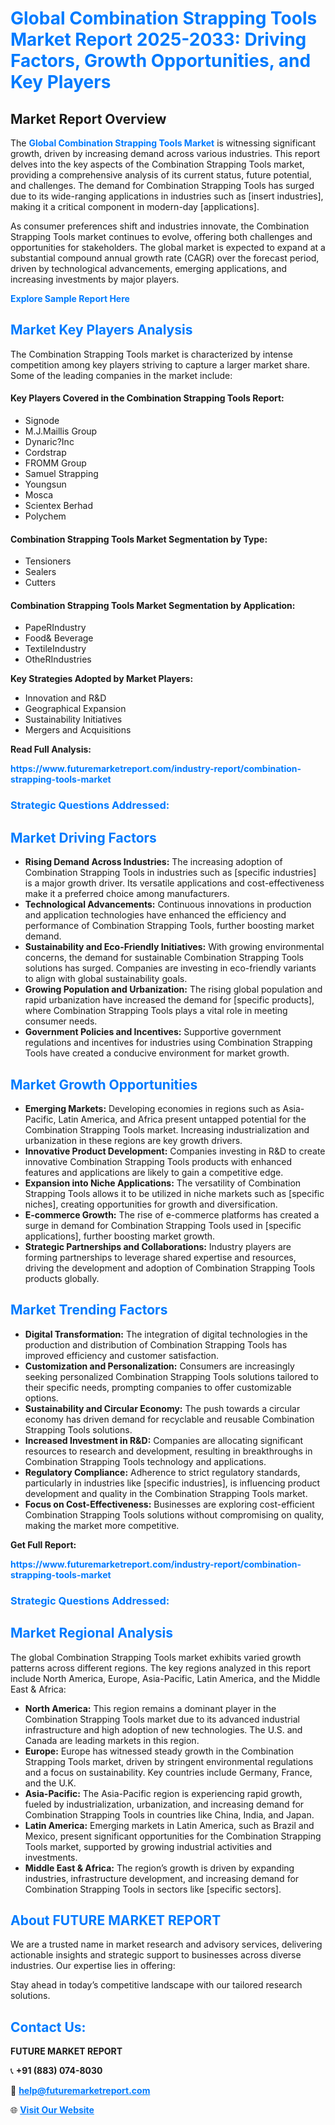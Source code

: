 <h1 style="color: #007BFF;">Global Combination Strapping Tools Market Report 2025-2033: Driving Factors, Growth Opportunities, and Key Players</h1>

<section id="overview">
<h2>Market Report Overview</h2>
<p>The <a href="https://www.futuremarketreport.com/industry-report/combination-strapping-tools-market" style="color: #007BFF; text-decoration: none;"><strong>Global Combination Strapping Tools Market</strong></a> is witnessing significant growth, driven by increasing demand across various industries. This report delves into the key aspects of the Combination Strapping Tools market, providing a comprehensive analysis of its current status, future potential, and challenges. The demand for Combination Strapping Tools has surged due to its wide-ranging applications in industries such as [insert industries], making it a critical component in modern-day [applications].</p>
<p>As consumer preferences shift and industries innovate, the Combination Strapping Tools market continues to evolve, offering both challenges and opportunities for stakeholders. The global market is expected to expand at a substantial compound annual growth rate (CAGR) over the forecast period, driven by technological advancements, emerging applications, and increasing investments by major players.</p>
</section>

<section id="overview">
<p><a href="https://www.futuremarketreport.com/request-sample/reportId=42813" style="color: #007BFF; text-decoration: none;"><strong>Explore Sample Report Here</strong></a></p>
</section>

<section id="key-players">
<h2 style="color: #007BFF;">Market Key Players Analysis</h2>
<p>The Combination Strapping Tools market is characterized by intense competition among key players striving to capture a larger market share. Some of the leading companies in the market include:</p>
<h4>Key Players Covered in the Combination Strapping Tools Report:</h4>
<ul><li>Signode</li><li>M.J.Maillis Group</li><li>Dynaric?Inc</li><li>Cordstrap</li><li>FROMM Group</li><li>Samuel Strapping</li><li>Youngsun</li><li>Mosca</li><li>Scientex Berhad</li><li>Polychem</li></ul>
<h4>Combination Strapping Tools Market Segmentation by Type:</h4>
<ul><li>Tensioners</li><li>Sealers</li><li>Cutters</li></ul>

<h4>Combination Strapping Tools Market Segmentation by Application:</h4>
<ul><li>PapeRIndustry</li><li>Food&amp; Beverage</li><li>TextileIndustry</li><li>OtheRIndustries</li></ul>
<p><strong>Key Strategies Adopted by Market Players:</strong></p>
<ul>
<li>Innovation and R&D</li>
<li>Geographical Expansion</li>
<li>Sustainability Initiatives</li>
<li>Mergers and Acquisitions</li>
</ul>
</section>

<section>
<p><strong>Read Full Analysis: </strong></p><a href="https://www.futuremarketreport.com/industry-report/combination-strapping-tools-market" style="color: #007BFF; text-decoration: none;"><strong>https://www.futuremarketreport.com/industry-report/combination-strapping-tools-market</strong></a>
<h3 style="color: #007BFF;">Strategic Questions Addressed:</h3>
</section>

<section id="driving-factors">
<h2 style="color: #007BFF;">Market Driving Factors</h2>
<ul>
<li><strong>Rising Demand Across Industries:</strong> The increasing adoption of Combination Strapping Tools in industries such as [specific industries] is a major growth driver. Its versatile applications and cost-effectiveness make it a preferred choice among manufacturers.</li>
<li><strong>Technological Advancements:</strong> Continuous innovations in production and application technologies have enhanced the efficiency and performance of Combination Strapping Tools, further boosting market demand.</li>
<li><strong>Sustainability and Eco-Friendly Initiatives:</strong> With growing environmental concerns, the demand for sustainable Combination Strapping Tools solutions has surged. Companies are investing in eco-friendly variants to align with global sustainability goals.</li>
<li><strong>Growing Population and Urbanization:</strong> The rising global population and rapid urbanization have increased the demand for [specific products], where Combination Strapping Tools plays a vital role in meeting consumer needs.</li>
<li><strong>Government Policies and Incentives:</strong> Supportive government regulations and incentives for industries using Combination Strapping Tools have created a conducive environment for market growth.</li>
</ul>
</section>

<section id="growth-opportunities">
<h2 style="color: #007BFF;">Market Growth Opportunities</h2>
<ul>
<li><strong>Emerging Markets:</strong> Developing economies in regions such as Asia-Pacific, Latin America, and Africa present untapped potential for the Combination Strapping Tools market. Increasing industrialization and urbanization in these regions are key growth drivers.</li>
<li><strong>Innovative Product Development:</strong> Companies investing in R&D to create innovative Combination Strapping Tools products with enhanced features and applications are likely to gain a competitive edge.</li>
<li><strong>Expansion into Niche Applications:</strong> The versatility of Combination Strapping Tools allows it to be utilized in niche markets such as [specific niches], creating opportunities for growth and diversification.</li>
<li><strong>E-commerce Growth:</strong> The rise of e-commerce platforms has created a surge in demand for Combination Strapping Tools used in [specific applications], further boosting market growth.</li>
<li><strong>Strategic Partnerships and Collaborations:</strong> Industry players are forming partnerships to leverage shared expertise and resources, driving the development and adoption of Combination Strapping Tools products globally.</li>
</ul>
</section>

<section id="trending-factors">
<h2 style="color: #007BFF;">Market Trending Factors</h2>
<ul>
<li><strong>Digital Transformation:</strong> The integration of digital technologies in the production and distribution of Combination Strapping Tools has improved efficiency and customer satisfaction.</li>
<li><strong>Customization and Personalization:</strong> Consumers are increasingly seeking personalized Combination Strapping Tools solutions tailored to their specific needs, prompting companies to offer customizable options.</li>
<li><strong>Sustainability and Circular Economy:</strong> The push towards a circular economy has driven demand for recyclable and reusable Combination Strapping Tools solutions.</li>
<li><strong>Increased Investment in R&D:</strong> Companies are allocating significant resources to research and development, resulting in breakthroughs in Combination Strapping Tools technology and applications.</li>
<li><strong>Regulatory Compliance:</strong> Adherence to strict regulatory standards, particularly in industries like [specific industries], is influencing product development and quality in the Combination Strapping Tools market.</li>
<li><strong>Focus on Cost-Effectiveness:</strong> Businesses are exploring cost-efficient Combination Strapping Tools solutions without compromising on quality, making the market more competitive.</li>
</ul>
</section>

<section>
<p><strong>Get Full Report: </strong></p><a href="https://www.futuremarketreport.com/industry-report/combination-strapping-tools-market" style="color: #007BFF; text-decoration: none;"><strong>https://www.futuremarketreport.com/industry-report/combination-strapping-tools-market</strong></a>
<h3 style="color: #007BFF;">Strategic Questions Addressed:</h3>
</section>


<section id="regional-analysis">
<h2 style="color: #007BFF;">Market Regional Analysis</h2>
<p>The global Combination Strapping Tools market exhibits varied growth patterns across different regions. The key regions analyzed in this report include North America, Europe, Asia-Pacific, Latin America, and the Middle East & Africa:</p>
<ul>
<li><strong>North America:</strong> This region remains a dominant player in the Combination Strapping Tools market due to its advanced industrial infrastructure and high adoption of new technologies. The U.S. and Canada are leading markets in this region.</li>
<li><strong>Europe:</strong> Europe has witnessed steady growth in the Combination Strapping Tools market, driven by stringent environmental regulations and a focus on sustainability. Key countries include Germany, France, and the U.K.</li>
<li><strong>Asia-Pacific:</strong> The Asia-Pacific region is experiencing rapid growth, fueled by industrialization, urbanization, and increasing demand for Combination Strapping Tools in countries like China, India, and Japan.</li>
<li><strong>Latin America:</strong> Emerging markets in Latin America, such as Brazil and Mexico, present significant opportunities for the Combination Strapping Tools market, supported by growing industrial activities and investments.</li>
<li><strong>Middle East & Africa:</strong> The region’s growth is driven by expanding industries, infrastructure development, and increasing demand for Combination Strapping Tools in sectors like [specific sectors].</li>
</ul>
</section>

<footer>
<h2 style="color: #007BFF;">About FUTURE MARKET REPORT</h2>
<p>We are a trusted name in market research and advisory services, delivering actionable insights and strategic support to businesses across diverse industries. Our expertise lies in offering:</p>

<p>Stay ahead in today’s competitive landscape with our tailored research solutions.</p>

<h2 style="color: #007BFF;">Contact Us:</h2>
<p><strong>FUTURE MARKET REPORT</strong></p>
<p>📞 <strong>+91 (883) 074-8030</strong></p>
<p>📧 <strong><a href="mailto:help@futuremarketreport.com" style="color: #007BFF;">help@futuremarketreport.com</a></strong></p>
<p>🌐 <strong><a href="https://www.futuremarketreport.com/" style="color: #007BFF;">Visit Our Website</a></strong></p>
</footer>